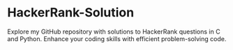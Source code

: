 # HackerRank-Solution
Explore my GitHub repository with solutions to HackerRank questions in C and Python. Enhance your coding skills with efficient problem-solving code.
